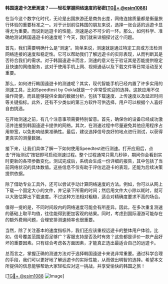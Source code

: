 **韩国遠遊卡怎麽測速？——轻松掌握网络速度的秘密[[TG💪+ @esim1088](https://t.me/s/esim1088)]**

在当今这个数字化时代，无论是出国旅游还是商务出差，网络连接质量都是衡量旅行体验的重要标准之一。对于计划前往韩国的朋友来说，选择一张合适的远遊卡显得尤为重要。而说到远遊卡的性能，测速是必不可少的一环。那么，如何科学、准确地测试韩国遠遊卡的速度呢？今天，我们就来详细探讨这个问题。

首先，我们需要明确什么是“测速”。简单来说，测速就是通过特定工具或方法检测网络连接的速度和稳定性。它可以帮助我们了解远遊卡的实际表现，从而判断其是否符合我们的需求。对于韩国遠遊卡而言，测速的意义在于验证其是否能提供稳定且快速的网络服务，这对于使用手机上网、视频通话以及下载文件等日常活动至关重要。

那么，如何进行韩国遠遊卡的测速呢？其实，现代智能手机已经内置了许多实用的测速工具，比如Speedtest by Ookla就是一个非常受欢迎的选择。这款应用不仅操作简便，而且能够提供全面的数据分析，包括下载速度、上传速度以及延迟时间等关键指标。此外，还有不少类似的第三方软件可供选择，用户可以根据个人喜好自由挑选。

在开始测速之前，有几个注意事项需要特别留意。首先，确保你的设备已经成功激活并连接到韩国遠遊卡提供的网络。其次，在测速过程中尽量避免其他应用程序占用带宽，以免影响结果准确性。最后，建议选择信号良好的地点进行测试，以获得更真实的测量数据。

接下来，让我们具体了解一下如何使用Speedtest进行测速。打开应用后，点击“开始测试”按钮即可启动测速过程。整个过程通常只需几秒钟，期间你会看到实时更新的各项参数变化。测试完成后，系统会生成一份详细的报告，其中包括了当前网络状况的具体数值。这些信息不仅有助于评估远遊卡的表现，还能为后续决策提供依据。

除了借助专业工具外，还可以尝试手动计算网络速度的方法。例如，你可以从网上下载一个固定大小的文件，并记录下所需的时间；然后用文件大小除以耗时，就可以大致估算出下载速度。不过这种方法相对粗糙，适合对精确度要求不高的场合。

值得一提的是，不同时间段内的网络速度可能会有所差异。因此，在多次重复测速的基础上取平均值，往往能得到更加客观的结果。同时，考虑到国际漫游可能存在的额外费用问题，合理安排测速频率也很重要。

当然，除了关注基本的速度指标外，我们还应该重视远遊卡的整体用户体验。比如，信号覆盖范围是否足够广？客服支持是否及时有效？这些都是评价一款产品好坏的重要因素。只有综合考虑各方面因素，才能真正选出最适合自己的远遊卡。

总而言之，掌握正确的测速方法对于选择韩国遠遊卡来说非常重要。通过科学合理的手段，我们可以更好地了解远遊卡的实际性能，从而做出明智的选择。希望本文所提供的信息能够帮助大家轻松应对这一挑战，并享受愉快的韩国之旅！

[[TG💪+ @esim1088](https://t.me/s/esim1088) ![Image](https://i.postimg.cc/4NQfJmqS/Snipaste-2025-05-13-00-14-12.png)]